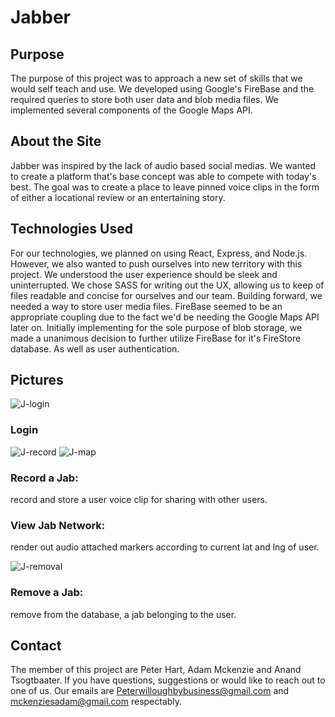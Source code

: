 # Jabber

## Purpose
The purpose of this project was to approach a new set of skills that we would self teach and use. We developed using Google's FireBase and the required queries to store both user data and blob media files. We implemented several components of the Google Maps API.  

## About the Site
Jabber was inspired by the lack of audio based social medias. We wanted to create a platform that's base concept was able to compete with today's best. The goal was to create a place to leave pinned voice clips in the form of either a locational review or an entertaining story.  

## Technologies Used
For our technologies, we planned on using React, Express, and Node.js. However, we also wanted to push ourselves into new territory with this project. We understood the user experience should be sleek and uninterrupted. We chose SASS for writing out the UX, allowing us to keep of files readable and concise for ourselves and our team. Building forward, we needed a way to store user media files. FireBase seemed to be an appropriate coupling due to the fact we'd be needing the Google Maps API later on. Initially implementing for the sole purpose of blob storage, we made a unanimous decision to further utilize FireBase for it's FireStore database. As well as user authentication.

## Pictures
![J-login](https://user-images.githubusercontent.com/22803685/59383623-48266a80-8d2e-11e9-819d-083269c81751.png)

### Login

![J-record](https://user-images.githubusercontent.com/22803685/59383718-7efc8080-8d2e-11e9-9d5d-b9dcaa6f1acd.PNG)
![J-map](https://user-images.githubusercontent.com/22803685/59383801-aeab8880-8d2e-11e9-8a09-e8addc638554.PNG)

### Record a Jab: 
record and store a user voice clip for sharing with other users.

### View Jab Network:
render out audio attached markers according to current lat and lng of user.

![J-removal](https://user-images.githubusercontent.com/22803685/59383898-f3cfba80-8d2e-11e9-8292-de4597599a55.PNG)

### Remove a Jab:
remove from the database, a jab belonging to the user.

## Contact
The member of this project are Peter Hart, Adam Mckenzie and Anand Tsogtbaater. If you have questions, suggestions or would like to reach out to one of us. Our emails are Peterwilloughbybusiness@gmail.com and mckenziesadam@gmail.com respectably. 



